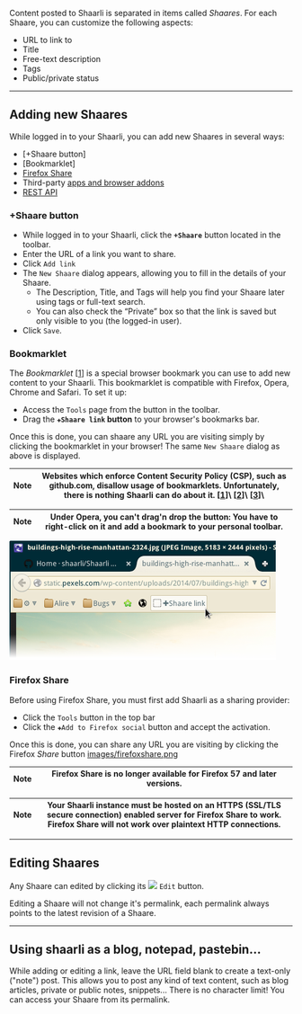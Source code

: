 Content posted to Shaarli is separated in items called _Shaares_. For each Shaare, 
you can customize the following aspects:

 * URL to link to
 * Title
 * Free-text description
 * Tags
 * Public/private status

--------------------------------------------------------------------------------

## Adding new Shaares

While logged in to your Shaarli, you can add new Shaares in several ways:

 * [+Shaare button]
 * [Bookmarklet]
 * [Firefox Share](#firefox-share)
 * Third-party [apps and browser addons](Community-\&-Related-software.md#mobile-apps)
 * [REST API](https://shaarli.github.io/api-documentation/)

### +Shaare button

 * While logged in to your Shaarli, click the **`+Shaare`** button located in the toolbar.
 * Enter the URL of a link you want to share.
 * Click `Add link`
 * The `New Shaare` dialog appears, allowing you to fill in the details of your Shaare.
   * The Description, Title, and Tags will help you find your Shaare later using tags or full-text search.
   * You can also check the “Private” box so that the link is saved but only visible to you (the logged-in user).
 * Click `Save`.

<!-- TODO Add screenshot of add/edit link dialog -->

### Bookmarklet

The _Bookmarklet_ \[[1](https://en.wikipedia.org/wiki/Bookmarklet)\] is a special 
browser bookmark you can use to add new content to your Shaarli. This bookmarklet is 
compatible with Firefox, Opera, Chrome and Safari. To set it up:

 * Access the `Tools` page from the button in the toolbar.
 * Drag the **`✚Shaare link` button** to your browser's bookmarks bar.

Once this is done, you can shaare any URL you are visiting simply by clicking the 
bookmarklet in your browser! The same `New Shaare` dialog as above is displayed.

| Note | Websites which enforce Content Security Policy (CSP), such as github.com, disallow usage of bookmarklets. Unfortunately, there is nothing Shaarli can do about it. \[[1](https://github.com/shaarli/Shaarli/issues/196)]\ \[[2](https://bugzilla.mozilla.org/show_bug.cgi?id=866522)]\ \[[3](https://code.google.com/p/chromium/issues/detail?id=233903)]\ |
|---------|---------|

| Note | Under Opera, you can't drag'n drop the button: You have to right-click on it and add a bookmark to your personal toolbar. |
|---------|---------|

![](images/bookmarklet.png)


### Firefox Share

Before using Firefox Share, you must first add Shaarli as a sharing provider:

- Click the `Tools` button in the top bar
- Click the `✚Add to Firefox social` button and accept the activation.

Once this is done, you can share any URL you are visiting by clicking the Firefox 
_Share_ button [images/firefoxshare.png](images/firefoxshare.png)

| Note | Firefox Share is no longer available for Firefox 57 and later versions. |
|---------|---------|

| Note | Your Shaarli instance must be hosted on an HTTPS (SSL/TLS secure connection) enabled server for Firefox Share to work. Firefox Share will not work over plaintext HTTP connections. |
|---------|---------|

--------------------------------------------------------------------------------

## Editing Shaares

Any Shaare can edited by clicking its ![](images/edit_icon.png) `Edit` button.

Editing a Shaare will not change it's permalink, each permalink always points to the 
latest revision of a Shaare.

--------------------------------------------------------------------------------

## Using shaarli as a blog, notepad, pastebin...

While adding or editing a link, leave the URL field blank to create a text-only 
("note") post. This allows you to post any kind of text content, such as blog 
articles, private or public notes, snippets... There is no character limit! You can 
access your Shaare from its permalink.

